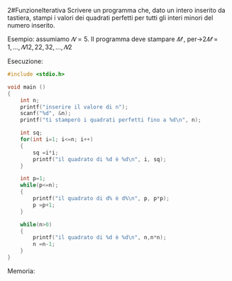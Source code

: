 2#FunzioneIterativa 
Scrivere un programma che, dato un intero inserito da tastiera, stampi i valori dei quadrati perfetti per tutti gli interi minori del numero inserito.

Esempio: assumiamo $𝑁 = 5$. Il programma deve stampare $𝑀$ , per→$2 𝑀 = 1,..., 𝑁 12, 22, 32, ..., 𝑁2$

Esecuzione:
```c
#include <stdio.h>

void main ()
{
    int n;
    printf("inserire il valore di n");
    scanf("%d", &n);
    printf("ti stamperò i quadrati perfetti fino a %d\n", n);

    int sq;
    for(int i=1; i<=n; i++)
    {
        sq =i*i;
        printf("il quadrato di %d è %d\n", i, sq);
    }

    int p=1;
    while(p<=n);
    {
        printf("il quadrato di d% è d%\n", p, p*p);
        p =p+1;
    }

    while(n>0)
    {
        printf("il quadrato di %d è %d\n", n,n*n);
        n =n-1;
    }
}
```

Memoria:
